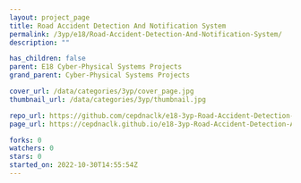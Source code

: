 ```yaml
---
layout: project_page
title: Road Accident Detection And Notification System
permalink: /3yp/e18/Road-Accident-Detection-And-Notification-System/
description: ""

has_children: false
parent: E18 Cyber-Physical Systems Projects
grand_parent: Cyber-Physical Systems Projects

cover_url: /data/categories/3yp/cover_page.jpg
thumbnail_url: /data/categories/3yp/thumbnail.jpg

repo_url: https://github.com/cepdnaclk/e18-3yp-Road-Accident-Detection-And-Notification-System
page_url: https://cepdnaclk.github.io/e18-3yp-Road-Accident-Detection-And-Notification-System

forks: 0
watchers: 0
stars: 0
started_on: 2022-10-30T14:55:54Z
---
```



